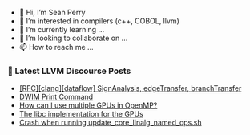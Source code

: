 - 👋 Hi, I’m Sean Perry
- 👀 I’m interested in compilers (c++, COBOL, llvm)
- 🌱 I’m currently learning ...
- 💞️ I’m looking to collaborate on ...
- 📫 How to reach me ...

<!---
s66perry/s66perry is a ✨ special ✨ repository because its `README.md` (this file) appears on your GitHub profile.
You can click the Preview link to take a look at your changes.
--->
### 📕 Latest LLVM Discourse Posts

<!-- DISCOURSE-LLVM:START -->
- [[RFC][clang][dataflow] SignAnalysis, edgeTransfer, branchTransfer](https://discourse.llvm.org/t/rfc-clang-dataflow-signanalysis-edgetransfer-branchtransfer/65220#post_6)
- [DWIM Print Command](https://discourse.llvm.org/t/dwim-print-command/66078#post_9)
- [How can I use multiple GPUs in OpenMP?](https://discourse.llvm.org/t/how-can-i-use-multiple-gpus-in-openmp/66155?page=2#post_22)
- [The libc implementation for the GPUs](https://discourse.llvm.org/t/the-libc-implementation-for-the-gpus/66129#post_11)
- [Crash when running update_core_linalg_named_ops.sh](https://discourse.llvm.org/t/crash-when-running-update-core-linalg-named-ops-sh/66115#post_11)
<!-- DISCOURSE-LLVM:END -->
